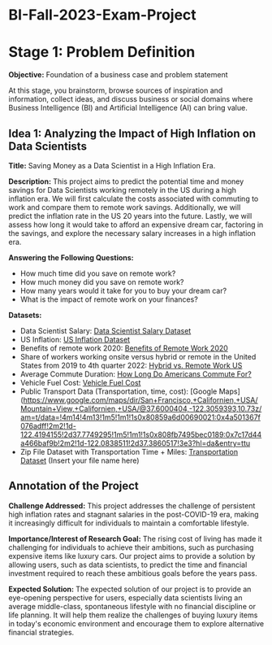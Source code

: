 # BI-Fall-2023-Exam-Project
# Stage 1: Problem Definition

**Objective:** Foundation of a business case and problem statement

At this stage, you brainstorm, browse sources of inspiration and information, collect ideas, and discuss business or social domains where Business Intelligence (BI) and Artificial Intelligence (AI) can bring value.

## Idea 1: Analyzing the Impact of High Inflation on Data Scientists

**Title:** Saving Money as a Data Scientist in a High Inflation Era.

**Description:** This project aims to predict the potential time and money savings for Data Scientists working remotely in the US during a high inflation era. We will first calculate the costs associated with commuting to work and compare them to remote work savings. Additionally, we will predict the inflation rate in the US 20 years into the future. Lastly, we will assess how long it would take to afford an expensive dream car, factoring in the savings, and explore the necessary salary increases in a high inflation era.

**Answering the Following Questions:**
- How much time did you save on remote work?
- How much money did you save on remote work?
- How many years would it take for you to buy your dream car?
- What is the impact of remote work on your finances?

**Datasets:**
- Data Scientist Salary: [Data Scientist Salary Dataset](https://www.kaggle.com/datasets/arnabchaki/data-science-salaries-2023/data)
- US Inflation: [US Inflation Dataset](https://www.kaggle.com/datasets/pavankrishnanarne/us-inflation-dataset-1947-present)
- Benefits of remote work 2020: [Benefits of Remote Work 2020](https://www.statista.com/statistics/1111396/benefits-of-working-remote-2020/)
- Share of workers working onsite versus hybrid or remote in the United States from 2019 to 4th quarter 2022: [Hybrid vs. Remote Work US](https://www.statista.com/statistics/1356325/hybrid-vs-remote-work-us/)
- Average Commute Duration: [How Long Do Americans Commute For?](https://www.statista.com/chart/24684/average-duration-of-a-one-way-commute/)
- Vehicle Fuel Cost: [Vehicle Fuel Cost](https://www.gasbuddy.com/tripcostcalculator)
- Public Transport Data (Transportation, time, cost): [Google Maps](https://www.google.com/maps/dir/San+Francisco,+Californien,+USA/Mountain+View,+Californien,+USA/@37.6000404,-122.3059393,10.73z/am=t/data=!4m14!4m13!1m5!1m1!1s0x80859a6d00690021:0x4a501367f076adff!2m2!1d-122.4194155!2d37.7749295!1m5!1m1!1s0x808fb7495bec0189:0x7c17d44a466baf9b!2m2!1d-122.0838511!2d37.3860517!3e3?hl=da&entry=ttu
- Zip File Dataset with Transportation Time + Miles: [Transportation Dataset](#) (Insert your file name here)

## Annotation of the Project

**Challenge Addressed:** This project addresses the challenge of persistent high inflation rates and stagnant salaries in the post-COVID-19 era, making it increasingly difficult for individuals to maintain a comfortable lifestyle.

**Importance/Interest of Research Goal:** The rising cost of living has made it challenging for individuals to achieve their ambitions, such as purchasing expensive items like luxury cars. Our project aims to provide a solution by allowing users, such as data scientists, to predict the time and financial investment required to reach these ambitious goals before the years pass.

**Expected Solution:** The expected solution of our project is to provide an eye-opening perspective for users, especially data scientists living an average middle-class, spontaneous lifestyle with no financial discipline or life planning. It will help them realize the challenges of buying luxury items in today's economic environment and encourage them to explore alternative financial strategies.
